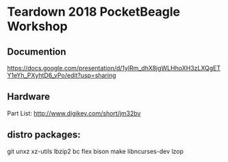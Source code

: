 # Teardown 2018 PocketBeagle Workshop

## Documention

https://docs.google.com/presentation/d/1ylRm_dhX8jgWLHhoXH3zLXQgETY1eYh_PXyhtD6_vPo/edit?usp=sharing

## Hardware

Part List: http://www.digikey.com/short/jm32bv

## distro packages:

git unxz xz-utils lbzip2 bc flex bison make libncurses-dev lzop
